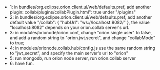 - 1: in bundles/org.eclipse.orion.client.ui/web/defaults.pref,   add another plugin: collab/plugins/collabPlugin.html": true under "/plugins"
- 2: in bundles/org.eclipse.orion.client.ui/web/defaults.pref, add another default value "/collab": { "hubUrl": "ws://localhost:8082/" }, the value "localhost:8082" depends on your orion.collab server's url.
- 3: in modules/orionode/orion.conf, change "orion.single.user" to false, and add a random string to "orion.jwt.secret", and change "collabMode" to true;
- 4: in modules/orionode.collab.hub/config.js use the same random string to "jwt_secret", and specify the main server's url to "orion"
- 5: run mongodb, run orion node server, run orion.collab server
- 6: have fun.

